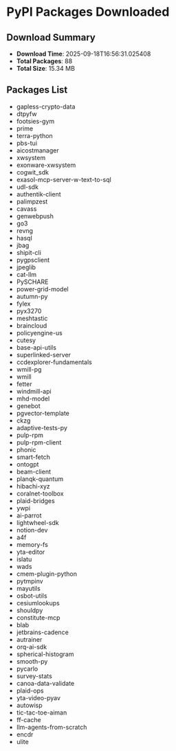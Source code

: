 # PyPI Packages Downloaded

## Download Summary
- **Download Time**: 2025-09-18T16:56:31.025408
- **Total Packages**: 88
- **Total Size**: 15.34 MB

## Packages List
- gapless-crypto-data
- dtpyfw
- footsies-gym
- prime
- terra-python
- pbs-tui
- aicostmanager
- xwsystem
- exonware-xwsystem
- cogwit_sdk
- exasol-mcp-server-w-text-to-sql
- udl-sdk
- authentik-client
- palimpzest
- cavass
- genwebpush
- go3
- revng
- hasql
- jbag
- shipit-cli
- pygpsclient
- jpeglib
- cat-llm
- PySCHARE
- power-grid-model
- autumn-py
- fylex
- pyx3270
- meshtastic
- braincloud
- policyengine-us
- cutesy
- base-api-utils
- superlinked-server
- ccdexplorer-fundamentals
- wmill-pg
- wmill
- fetter
- windmill-api
- mhd-model
- genebot
- pgvector-template
- ckzg
- adaptive-tests-py
- pulp-rpm
- pulp-rpm-client
- phonic
- smart-fetch
- ontogpt
- beam-client
- planqk-quantum
- hibachi-xyz
- coralnet-toolbox
- plaid-bridges
- ywpi
- ai-parrot
- lightwheel-sdk
- notion-dev
- a4f
- memory-fs
- yta-editor
- islatu
- wads
- cmem-plugin-python
- pytmpinv
- mayutils
- osbot-utils
- cesiumlookups
- shouldpy
- constitute-mcp
- blab
- jetbrains-cadence
- autrainer
- orq-ai-sdk
- spherical-histogram
- smooth-py
- pycarlo
- survey-stats
- canoa-data-validate
- plaid-ops
- yta-video-pyav
- autowisp
- tic-tac-toe-aiman
- ff-cache
- llm-agents-from-scratch
- encdr
- ulite
